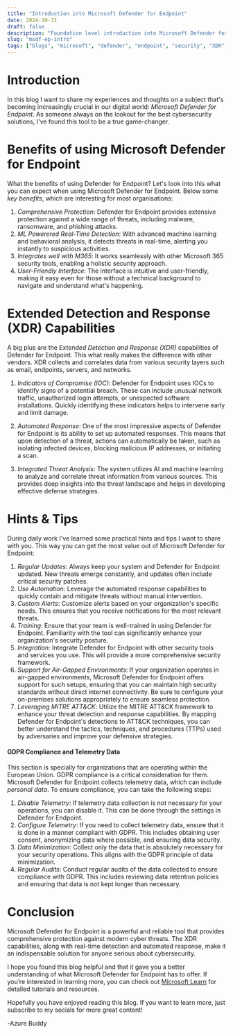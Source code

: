 ```yaml
---
title: "Introduction into Microsoft Defender for Endpoint"
date: 2024-10-31
draft: false
description: "Foundation level introduction into Microsoft Defender for Endpoint."
slug: "msdf-ep-intro"
tags: ["blogs", "microsoft", "defender", "endpoint", "security", "XDR", "CTI", "mitre", "learn"]
---
```


# Introduction

In this blog I want to share my experiences and thoughts on a subject that's becoming increasingly crucial in our digital world: *Microsoft Defender for Endpoint*. As someone always on the lookout for the best cybersecurity solutions, I've found this tool to be a true game-changer.

# Benefits of using Microsoft Defender for Endpoint

What the benefits of using Defender for Endpoint? Let's look into this what you can expect when using Microsoft Defender for Endpoint. Below some *key benefits*, which are interesting for most organisations:

1. *Comprehensive Protection*: Defender for Endpoint provides extensive protection against a wide range of threats, including malware, ransomware, and phishing attacks.
2. *ML Powerered Real-Time Detection*: With advanced machine learning and behavioral analysis, it detects threats in real-time, alerting you instantly to suspicious activities.
3. *Integrates well with M365*: It works seamlessly with other Microsoft 365 security tools, enabling a holistic security approach.
4. *User-Friendly Interface*: The interface is intuitive and user-friendly, making it easy even for those without a technical background to navigate and understand what's happening.

# Extended Detection and Response (XDR) Capabilities

A big plus are the *Extended Detection and Response (XDR)* capabilities of Defender for Endpoint. This what really makes the difference with other vendors. XDR collects and correlates data from various security layers such as email, endpoints, servers, and networks.

1. *Indicators of Compromise (IOC)*: Defender for Endpoint uses IOCs to identify signs of a potential breach. These can include unusual network traffic, unauthorized login attempts, or unexpected software installations. Quickly identifying these indicators helps to intervene early and limit damage.

2. *Automated Response*: One of the most impressive aspects of Defender for Endpoint is its ability to set up automated responses. This means that upon detection of a threat, actions can automatically be taken, such as isolating infected devices, blocking malicious IP addresses, or initiating a scan.

3. *Integrated Threat Analysis*: The system utilizes AI and machine learning to analyze and correlate threat information from various sources. This provides deep insights into the threat landscape and helps in developing effective defense strategies.

# Hints & Tips

During daily work I've learned some practical hints and tips I want to share with you. This way you can get the most value out of Microsoft Defender for Endpoint:

1. *Regular Updates*: Always keep your system and Defender for Endpoint updated. New threats emerge constantly, and updates often include critical security patches.
2. *Use Automation*: Leverage the automated response capabilities to quickly contain and mitigate threats without manual intervention.
3. *Custom Alerts*: Customize alerts based on your organization's specific needs. This ensures that you receive notifications for the most relevant threats.
4. *Training*: Ensure that your team is well-trained in using Defender for Endpoint. Familiarity with the tool can significantly enhance your organization's security posture.
5. *Integration*: Integrate Defender for Endpoint with other security tools and services you use. This will provide a more comprehensive security framework.
6. *Support for Air-Gapped Environments*: If your organization operates in air-gapped environments, Microsoft Defender for Endpoint offers support for such setups, ensuring that you can maintain high security standards without direct internet connectivity. Be sure to configure your on-premises solutions appropriately to ensure seamless protection.
7. *Leveraging MITRE ATT&CK*: Utilize the MITRE ATT&CK framework to enhance your threat detection and response capabilities. By mapping Defender for Endpoint's detections to ATT&CK techniques, you can better understand the tactics, techniques, and procedures (TTPs) used by adversaries and improve your defensive strategies.

#### GDPR Compliance and Telemetry Data
This section is specially for organizations that are operating within the European Union. GDPR compliance is a critical consideration for them. Microsoft Defender for Endpoint collects telemetry data, which can include *personal data*. To ensure compliance, you can take the following steps:

1. *Disable Telemetry*: If telemetry data collection is not necessary for your operations, you can disable it. This can be done through the settings in Defender for Endpoint.
2. *Configure Telemetry*: If you need to collect telemetry data, ensure that it is done in a manner compliant with GDPR. This includes obtaining user consent, anonymizing data where possible, and ensuring data security.
3. *Data Minimization*: Collect only the data that is absolutely necessary for your security operations. This aligns with the GDPR principle of data minimization.
4. *Regular Audits*: Conduct regular audits of the data collected to ensure compliance with GDPR. This includes reviewing data retention policies and ensuring that data is not kept longer than necessary.

# Conclusion

Microsoft Defender for Endpoint is a powerful and reliable tool that provides comprehensive protection against modern cyber threats. The XDR capabilities, along with real-time detection and automated response, make it an indispensable solution for anyone serious about cybersecurity.

I hope you found this blog helpful and that it gave you a better understanding of what Microsoft Defender for Endpoint has to offer. If you’re interested in learning more, you can check out [Microsoft Learn](https://learn.microsoft.com/en-us/microsoft-365/security/defender-endpoint/microsoft-defender-endpoint?view=o365-worldwide) for detailed tutorials and resources.

Hopefully you have enjoyed reading this blog. If you want to learn more, just subscribe to my socials for more great content!

-Azure Buddy